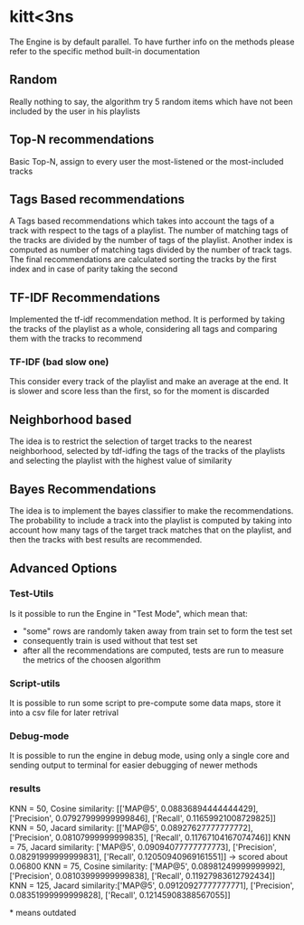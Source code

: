 # kitt<3ns

The Engine is by default parallel. To have further info on the methods please refer to the specific method built-in documentation

## Random

Really nothing to say, the algorithm try 5 random items which have not been included by the user in his playlists

## Top-N recommendations

Basic Top-N, assign to every user the most-listened or the most-included tracks

## Tags Based recommendations

A Tags based recommendations which takes into account the tags of a track with respect to the tags of a playlist.
The number of matching tags of the tracks are divided by the number of tags of the playlist.
Another index is computed as number of matching tags divided by the number of track tags.
The final recommendations are calculated sorting the tracks by the first index and in case of parity taking the second

## TF-IDF Recommendations

Implemented the tf-idf recommendation method.
It is performed by taking the tracks of the playlist as a whole, considering all tags and comparing them with the tracks to recommend

### TF-IDF (bad slow one)

This consider every track of the playlist and make an average at the end. It is slower and score less than the first, so for the moment is discarded

## Neighborhood based

The idea is to restrict the selection of target tracks to the nearest neighborhood, selected by tdf-idfing the tags of the tracks of the playlists and selecting the playlist with the highest value of similarity

## Bayes Recommendations

The idea is to implement the bayes classifier to make the recommendations. The probability to include a track into the playlist is computed by taking into account how many tags of the target track matches that on the playlist, and then the tracks with best results are recommended.


## Advanced Options

### Test-Utils

Is it possible to run the Engine in "Test Mode", which mean that:

* "some" rows are randomly taken away from train set to form the test set
* consequently train is used without that test set
* after all the recommendations are computed, tests are run to measure the metrics of the choosen algorithm

### Script-utils

It is possible to run some script to pre-compute some data maps, store it into a csv file for later retrival

### Debug-mode

It is possible to run the engine in debug mode, using only a single core and sending output to terminal for easier debugging of newer methods

### results
KNN = 50, Cosine similarity: [['MAP@5', 0.08836894444444429], ['Precision', 0.07927999999999846], ['Recall', 0.11659921008729825]]
KNN = 50, Jacard similarity: [['MAP@5', 0.08927627777777772], ['Precision', 0.08107999999999835], ['Recall', 0.11767104167074746]]
KNN = 75, Jacard similarity: ['MAP@5', 0.09094077777777773], ['Precision', 0.08291999999999831], ['Recall', 0.12050940969161551]] -> scored about 0.06800
KNN = 75, Cosine similarity: ['MAP@5', 0.08981249999999992], ['Precision', 0.08103999999999838], ['Recall', 0.11927983612792434]]
KNN = 125, Jacard similarity:['MAP@5', 0.09120927777777771], ['Precision', 0.08351999999999828], ['Recall', 0.12145908388567055]]


\* means outdated
